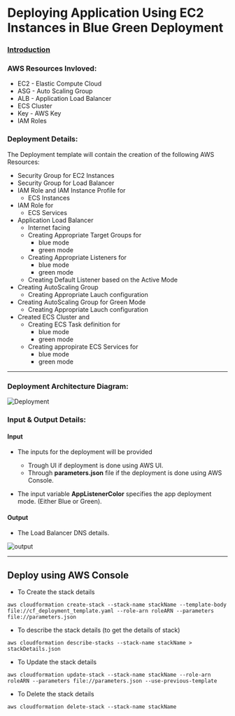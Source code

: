 # Deploying Application Using EC2 Instances in Blue Green Deployment

### [Introduction](https://github.com/sumanth979/AWS_BlueGreenDeployment/blob/master/README.md)

### AWS Resources Invloved:
  * EC2 - Elastic Compute Cloud
  * ASG - Auto Scaling Group
  * ALB - Application Load Balancer
  * ECS Cluster
  * Key - AWS Key
  * IAM Roles

### Deployment Details:
The Deployment template will contain the creation of the following AWS Resources:
  * Security Group for EC2 Instances
  * Security Group for Load Balancer
  * IAM Role and IAM Instance Profile for 
    * ECS Instances
  * IAM Role for     
    * ECS Services
  * Application Load Balancer
    * Internet facing
    * Creating Appropriate Target Groups for 
      * blue mode
      * green mode
    * Creating Appropriate Listeners for 
      * blue mode
      * green mode
    * Creating Default Listener based on the Active Mode
  * Creating AutoScaling Group
    * Creating Appropriate Lauch configuration
  * Creating AutoScaling Group for Green Mode
    * Creating Appropriate Lauch configuration
  * Created ECS Cluster and
    * Creating ECS Task definition for
      * blue mode
      * green mode
    * Creating appropirate ECS Services for
      * blue mode
      * green mode

- - - -
### Deployment Architecture Diagram:
<img src="https://github.com/sumanth979/AWS_BlueGreenDeployment/blob/master/Deploying_Application_using_ECS/Architecture.png" alt="Deployment">

### Input & Output Details:
#### Input
* The inputs for the deployment will be provided 
  * Trough UI if deployment is done using AWS UI.
  * Through **parameters.json** file if the deployment is done using AWS Console.

* The input variable **AppListenerColor** specifies the app deployment mode. (Either Blue or Green).
#### Output
* The Load Balancer DNS details.
<img src="https://github.com/sumanth979/AWS_BlueGreenDeployment/blob/master/Deploying_Application_using_ECS/output.png" alt="output">

- - - -
## Deploy using AWS Console
* To Create the stack details
```
aws cloudformation create-stack --stack-name stackName --template-body file://cf_deployment_template.yaml --role-arn roleARN --parameters file://parameters.json
```
* To describe the stack details (to get the details of stack)
```
aws cloudformation describe-stacks --stack-name stackName > stackDetails.json
```
* To Update the stack details
```
aws cloudformation update-stack --stack-name stackName --role-arn roleARN --parameters file://parameters.json --use-previous-template
```
* To Delete the stack details
```
aws cloudformation delete-stack --stack-name stackName
```
